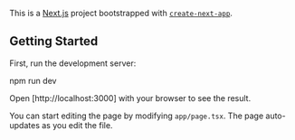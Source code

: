 This is a [Next.js](https://nextjs.org) project bootstrapped with [`create-next-app`](https://nextjs.org/docs/app/api-reference/cli/create-next-app).

## Getting Started

First, run the development server:

npm run dev


Open [http://localhost:3000] with your browser to see the result.

You can start editing the page by modifying `app/page.tsx`. The page auto-updates as you edit the file.

